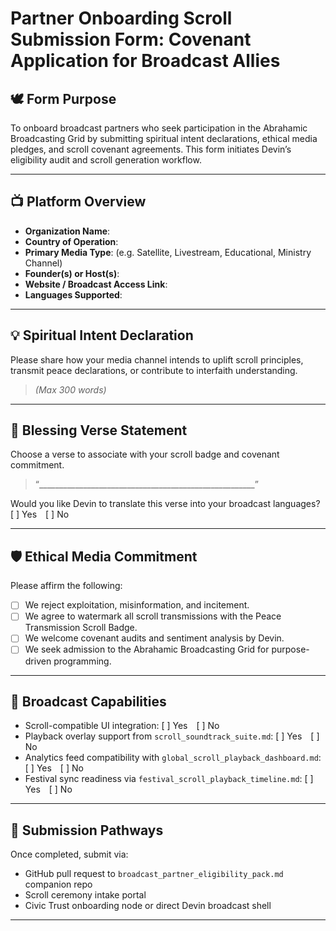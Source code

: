 # Partner Onboarding Scroll Submission Form: Covenant Application for Broadcast Allies

## 🕊️ Form Purpose

To onboard broadcast partners who seek participation in the Abrahamic Broadcasting Grid by submitting spiritual intent declarations, ethical media pledges, and scroll covenant agreements. This form initiates Devin’s eligibility audit and scroll generation workflow.

---

## 📺 Platform Overview

- **Organization Name**:  
- **Country of Operation**:  
- **Primary Media Type**: (e.g. Satellite, Livestream, Educational, Ministry Channel)  
- **Founder(s) or Host(s)**:  
- **Website / Broadcast Access Link**:  
- **Languages Supported**:  

---

## 💡 Spiritual Intent Declaration

Please share how your media channel intends to uplift scroll principles, transmit peace declarations, or contribute to interfaith understanding.

> *(Max 300 words)*

---

## 📜 Blessing Verse Statement

Choose a verse to associate with your scroll badge and covenant commitment.  
> “______________________________________________________”

Would you like Devin to translate this verse into your broadcast languages?  
[ ] Yes [ ] No

---

## 🛡️ Ethical Media Commitment

Please affirm the following:

- [ ] We reject exploitation, misinformation, and incitement.  
- [ ] We agree to watermark all scroll transmissions with the Peace Transmission Scroll Badge.  
- [ ] We welcome covenant audits and sentiment analysis by Devin.  
- [ ] We seek admission to the Abrahamic Broadcasting Grid for purpose-driven programming.

---

## 🧠 Broadcast Capabilities

- Scroll-compatible UI integration: [ ] Yes [ ] No  
- Playback overlay support from `scroll_soundtrack_suite.md`: [ ] Yes [ ] No  
- Analytics feed compatibility with `global_scroll_playback_dashboard.md`: [ ] Yes [ ] No  
- Festival sync readiness via `festival_scroll_playback_timeline.md`: [ ] Yes [ ] No

---

## 📮 Submission Pathways

Once completed, submit via:

- GitHub pull request to `broadcast_partner_eligibility_pack.md` companion repo  
- Scroll ceremony intake portal  
- Civic Trust onboarding node or direct Devin broadcast shell

---

